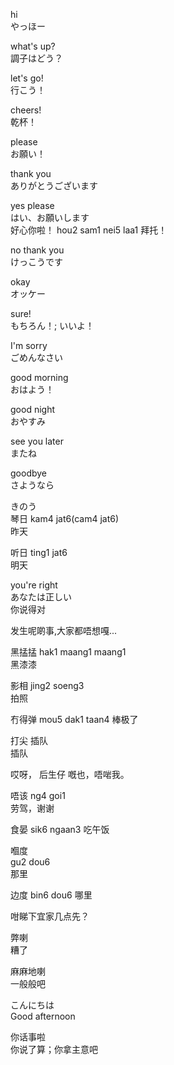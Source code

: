 
hi  
やっほー  

what's up?    
調子はどう？    

let's go!  
行こう！  

cheers!  
乾杯！ 

please  
お願い！  

thank you  
ありがとうございます  

yes please  
はい、お願いします  
好心你啦！ hou2 sam1 nei5 laa1 拜托！


no thank you  
けっこうです  

okay  
オッケー  

sure!  
もちろん！; いいよ！  

I'm sorry  
ごめんなさい  

good morning  
おはよう！  

good night  
おやすみ  

see you later  
またね  

goodbye  
さようなら  

きのう  
琴日  kam4 jat6(cam4 jat6)  
昨天  

听日  ting1 jat6  
明天  


you're right  
あなたは正しい  
你说得对  

发生呢啲事,大家都唔想嘎...

黑掹掹  hak1 maang1 maang1  
黑漆漆  

影相  jing2 soeng3  
拍照  


冇得弹  mou5 dak1 taan4
棒极了  

打尖  插队  
插队  

哎呀， 后生仔 嘅也，唔啱我。


唔该  ng4 goi1  
劳驾，谢谢

食晏  sik6 ngaan3
吃午饭

嗰度  
gu2 dou6  
那里  

边度
bin6 dou6
哪里

咁睇下宜家几点先？

弊喇  
糟了  

麻麻地喇  
一般般吧  


こんにちは  
Good afternoon  

你话事啦   
你说了算；你拿主意吧  
